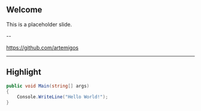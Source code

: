 ## Welcome

This is a placeholder slide.

--

<https://github.com/artemigos>

---

## Highlight

```csharp
public void Main(string[] args)
{
    Console.WriteLine("Hello World!");
}
```
